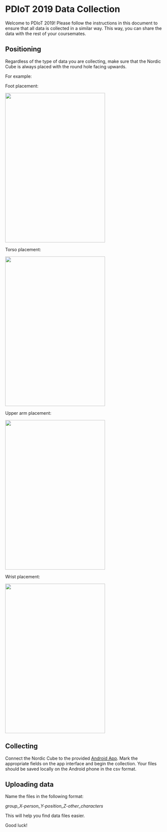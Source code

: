 # PDIoT 2019 Data Collection

Welcome to PDIoT 2019! Please follow the instructions in this document to ensure that all data is collected in a similar way. 
This way, you can share the data with the rest of your coursemates. 

## Positioning
Regardless of the type of data you are collecting, make sure that the Nordic Cube is always placed with the round hole facing upwards.

For example:

Foot placement:

<img src="https://github.com/specknet/pdiot-data/blob/master/2019/Sensor%20Positioning/foot.jpeg"  width="320" height="480">

Torso placement:

<img src="https://github.com/specknet/pdiot-data/blob/master/2019/Sensor%20Positioning/torso.jpeg"  width="320" height="480">

Upper arm placement:

<img src="https://github.com/specknet/pdiot-data/blob/master/2019/Sensor%20Positioning/upper%20arm.jpeg"  width="320" height="480">

Wrist placement:

<img src="https://github.com/specknet/pdiot-data/blob/master/2019/Sensor%20Positioning/wrist.jpeg"  width="320" height="480">


## Collecting
Connect the Nordic Cube to the provided [Android App](https://github.com/specknet/orient-android). Mark the appropriate fields on the app interface and begin the collection. Your files should be saved locally on the Android phone in the csv format. 

## Uploading data
Name the files in the following format:

*group_X-person_Y-position_Z-other_characters*

This will help you find data files easier.

Good luck!
